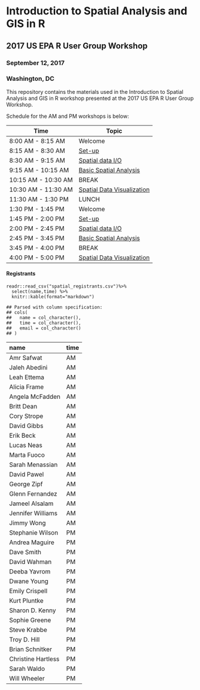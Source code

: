 Introduction to Spatial Analysis and GIS in R
=============================================

2017 US EPA R User Group Workshop
---------------------------------

### September 12, 2017

### Washington, DC

This repository contains the materials used in the Introduction to
Spatial Analysis and GIS in R workshop presented at the 2017 US EPA R
User Group Workshop.

Schedule for the AM and PM workshops is below:

<table>
<thead>
<tr class="header">
<th>Time</th>
<th>Topic</th>
</tr>
</thead>
<tbody>
<tr class="odd">
<td>8:00 AM - 8:15 AM</td>
<td>Welcome</td>
</tr>
<tr class="even">
<td>8:15 AM - 8:30 AM</td>
<td><a href="lessons/set_up.md">Set-up</a></td>
</tr>
<tr class="odd">
<td>8:30 AM - 9:15 AM</td>
<td><a href="lessons/spatial_data_io.md">Spatial data I/O</a></td>
</tr>
<tr class="even">
<td>9:15 AM - 10:15 AM</td>
<td><a href="lessons/basic_spatial_analysis.md">Basic Spatial Analysis</a></td>
</tr>
<tr class="odd">
<td>10:15 AM - 10:30 AM</td>
<td>BREAK</td>
</tr>
<tr class="even">
<td>10:30 AM - 11:30 AM</td>
<td><a href="lessons/spatial_data_viz.md">Spatial Data Visualization</a></td>
</tr>
<tr class="odd">
<td>11:30 AM - 1:30 PM</td>
<td>LUNCH</td>
</tr>
<tr class="even">
<td>1:30 PM - 1:45 PM</td>
<td>Welcome</td>
</tr>
<tr class="odd">
<td>1:45 PM - 2:00 PM</td>
<td><a href="lessons/set_up.md">Set-up</a></td>
</tr>
<tr class="even">
<td>2:00 PM - 2:45 PM</td>
<td><a href="lessons/spatial_data_io.md">Spatial data I/O</a></td>
</tr>
<tr class="odd">
<td>2:45 PM - 3:45 PM</td>
<td><a href="lessons/basic_spatial_analysis.md">Basic Spatial Analysis</a></td>
</tr>
<tr class="even">
<td>3:45 PM - 4:00 PM</td>
<td>BREAK</td>
</tr>
<tr class="odd">
<td>4:00 PM - 5:00 PM</td>
<td><a href="lessons/spatial_data_viz.md">Spatial Data Visualization</a></td>
</tr>
</tbody>
</table>

#### Registrants

    readr::read_csv("spatial_registrants.csv")%>% 
      select(name,time) %>%
      knitr::kable(format="markdown")

    ## Parsed with column specification:
    ## cols(
    ##   name = col_character(),
    ##   time = col_character(),
    ##   email = col_character()
    ## )

<table>
<thead>
<tr class="header">
<th align="left">name</th>
<th align="left">time</th>
</tr>
</thead>
<tbody>
<tr class="odd">
<td align="left">Amr Safwat</td>
<td align="left">AM</td>
</tr>
<tr class="even">
<td align="left">Jaleh Abedini</td>
<td align="left">AM</td>
</tr>
<tr class="odd">
<td align="left">Leah Ettema</td>
<td align="left">AM</td>
</tr>
<tr class="even">
<td align="left">Alicia Frame</td>
<td align="left">AM</td>
</tr>
<tr class="odd">
<td align="left">Angela McFadden</td>
<td align="left">AM</td>
</tr>
<tr class="even">
<td align="left">Britt Dean</td>
<td align="left">AM</td>
</tr>
<tr class="odd">
<td align="left">Cory Strope</td>
<td align="left">AM</td>
</tr>
<tr class="even">
<td align="left">David Gibbs</td>
<td align="left">AM</td>
</tr>
<tr class="odd">
<td align="left">Erik Beck</td>
<td align="left">AM</td>
</tr>
<tr class="even">
<td align="left">Lucas Neas</td>
<td align="left">AM</td>
</tr>
<tr class="odd">
<td align="left">Marta Fuoco</td>
<td align="left">AM</td>
</tr>
<tr class="even">
<td align="left">Sarah Menassian</td>
<td align="left">AM</td>
</tr>
<tr class="odd">
<td align="left">David Pawel</td>
<td align="left">AM</td>
</tr>
<tr class="even">
<td align="left">George Zipf</td>
<td align="left">AM</td>
</tr>
<tr class="odd">
<td align="left">Glenn Fernandez</td>
<td align="left">AM</td>
</tr>
<tr class="even">
<td align="left">Jameel Alsalam</td>
<td align="left">AM</td>
</tr>
<tr class="odd">
<td align="left">Jennifer Williams</td>
<td align="left">AM</td>
</tr>
<tr class="even">
<td align="left">Jimmy Wong</td>
<td align="left">AM</td>
</tr>
<tr class="odd">
<td align="left">Stephanie Wilson</td>
<td align="left">PM</td>
</tr>
<tr class="even">
<td align="left">Andrea Maguire</td>
<td align="left">PM</td>
</tr>
<tr class="odd">
<td align="left">Dave Smith</td>
<td align="left">PM</td>
</tr>
<tr class="even">
<td align="left">David Wahman</td>
<td align="left">PM</td>
</tr>
<tr class="odd">
<td align="left">Deeba Yavrom</td>
<td align="left">PM</td>
</tr>
<tr class="even">
<td align="left">Dwane Young</td>
<td align="left">PM</td>
</tr>
<tr class="odd">
<td align="left">Emily Crispell</td>
<td align="left">PM</td>
</tr>
<tr class="even">
<td align="left">Kurt Pluntke</td>
<td align="left">PM</td>
</tr>
<tr class="odd">
<td align="left">Sharon D. Kenny</td>
<td align="left">PM</td>
</tr>
<tr class="even">
<td align="left">Sophie Greene</td>
<td align="left">PM</td>
</tr>
<tr class="odd">
<td align="left">Steve Krabbe</td>
<td align="left">PM</td>
</tr>
<tr class="even">
<td align="left">Troy D. Hill</td>
<td align="left">PM</td>
</tr>
<tr class="odd">
<td align="left">Brian Schnitker</td>
<td align="left">PM</td>
</tr>
<tr class="even">
<td align="left">Christine Hartless</td>
<td align="left">PM</td>
</tr>
<tr class="odd">
<td align="left">Sarah Waldo</td>
<td align="left">PM</td>
</tr>
<tr class="even">
<td align="left">Will Wheeler</td>
<td align="left">PM</td>
</tr>
</tbody>
</table>
